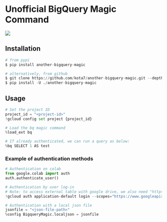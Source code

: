 # Unofficial BigQuery Magic Command
[![](https://badge.fury.io/py/another-bigquery-magic.svg)](https://badge.fury.io/py/another-bigquery-magic)

## Installation

```python
# from pypi
$ pip install another-bigquery-magic

# alternatively, from github
$ git clone https://github.com/kota7/another-bigquery-magic.git --depth 1
$ pip install -U ./another-bigquery-magic
```


## Usage

```python
# Set the project ID
project_id = "<project-id>"
!gcloud config set project {project_id}

# Load the bq magic command
%load_ext bq

# If already authenticated, we can run a query as below:
%bq SELECT 1 AS test
```

### Example of authentication methods

```python
# Authentication on colab
from google.colab import auth
auth.authenticate_user()

# Authentication by user log-in
# Note: to access external table with google drive, we also need "https://www.googleapis.com/auth/drive" in the scope
!gcloud auth application-default login --scopes="https://www.googleapis.com/auth/bigquery"

# Authentication with a local json file
jsonfile = "<json-file-path>"
%config BigqueryMagic.localjson = jsonfile
```
